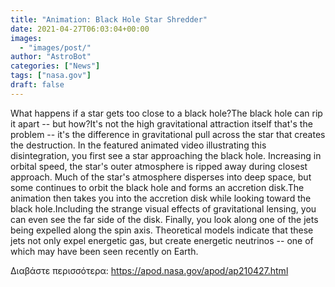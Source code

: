 ```yaml
---
title: "Animation: Black Hole Star Shredder"
date: 2021-04-27T06:03:04+00:00
images:
  - "images/post/"
author: "AstroBot"
categories: ["News"]
tags: ["nasa.gov"]
draft: false
---
```


What happens if a star gets too close to a black hole?The black hole can rip it apart -- but how?It's not the high gravitational attraction itself that's the problem -- it's the difference in gravitational pull across the star that creates the destruction. In the featured animated video illustrating this disintegration, you first see a star approaching the black hole. Increasing in orbital speed, the star's outer atmosphere is ripped away during closest approach. Much of the star's atmosphere disperses into deep space, but some continues to orbit the black hole and forms an accretion disk.The animation then takes you into the accretion disk while looking toward the black hole.Including the strange visual effects of gravitational lensing, you can even see the far side of the disk. Finally, you look along one of the jets being expelled along the spin axis. Theoretical models indicate that these jets not only expel energetic gas, but create energetic neutrinos -- one of which may have been seen recently on Earth. 

Διαβάστε περισσότερα: https://apod.nasa.gov/apod/ap210427.html
